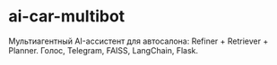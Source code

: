 # ai-car-multibot
Мультиагентный AI-ассистент для автосалона: Refiner + Retriever + Planner. Голос, Telegram, FAISS, LangChain, Flask.
